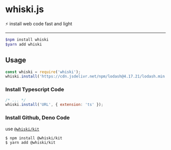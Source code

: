# whiski.js

⚡ install web code fast and light

---

```bash
$npm install whiski
$yarn add whiski
```

## Usage

```js
const whiski = require('whiski');
whiski.install('https://cdn.jsdelivr.net/npm/lodash@4.17.21/lodash.min.js');
```

### Install Typescript Code

```js
/* ... */
whiski.install('URL', { extension: 'ts' });
```

### Install Github, Deno Code

use [`@whiski/kit`](https://npmjs.com/package/@whiski/kit)

```bash
$ npm install @whiski/kit
$ yarn add @whiski/kit
```
